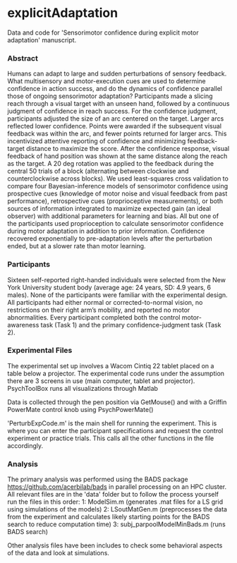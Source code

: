 # explicitAdaptation
Data and code for 'Sensorimotor confidence during explicit motor adaptation' manuscript. 

### Abstract
Humans can adapt to large and sudden perturbations of sensory feedback. What
multisensory and motor-execution cues are used to determine confidence in
action success, and do the dynamics of confidence parallel those of ongoing
sensorimotor adaptation? Participants made a slicing reach through a visual
target with an unseen hand, followed by a continuous judgment of confidence in
reach success. For the confidence judgment, participants adjusted the size of an
arc centered on the target. Larger arcs reflected lower confidence. Points were
awarded if the subsequent visual feedback was within the arc, and fewer points
returned for larger arcs. This incentivized attentive reporting of confidence and
minimizing feedback-target distance to maximize the score. After the confidence
response, visual feedback of hand position was shown at the same distance
along the reach as the target. A 20 deg rotation was applied to the feedback
during the central 50 trials of a block (alternating between clockwise and
counterclockwise across blocks). We used least-squares cross validation to
compare four Bayesian-inference models of sensorimotor confidence using
prospective cues (knowledge of motor noise and visual feedback from past
performance), retrospective cues (proprioceptive measurements), or both
sources of information integrated to maximize expected gain (an ideal observer)
with additional parameters for learning and bias. All but one of the participants
used proprioception to calculate sensorimotor confidence during motor
adaptation in addition to prior information. Confidence recovered exponentially to
pre-adaptation levels after the perturbation ended, but at a slower rate than motor
learning.

### Participants
Sixteen self-reported right-handed individuals were selected from the New York
University student body (average age: 24 years, SD: 4.9 years, 6 males). None of the
participants were familiar with the experimental design. All participants had either
normal or corrected-to-normal vision, no restrictions on their right arm’s mobility, and
reported no motor abnormalities. Every participant completed both the control motor-
awareness task (Task 1) and the primary confidence-judgment task (Task 2).

### Experimental Files
The experimental set up involves a Wacom Cintiq 22 tablet placed on a table below a projector.
The experimental code runs under the assumption there are 3 screens in use (main computer, tablet and projector). 
PsychToolBox runs all visualizations through Matlab

Data is collected through the pen position via GetMouse() and with a Griffin PowerMate control knob using PsychPowerMate()

'PerturbExpCode.m' is the main shell for running the experiment. This is where you can enter the participant specifications and request the
control experiment or practice trials. This calls all the other functions in the file accordingly. 

### Analysis
The primary analysis was performed using the BADS package https://github.com/acerbilab/bads in parallel processing on an HPC cluster. 
All relevant files are in the 'data' folder but to follow the process yourself run the files in this order:
1: ModelSim.m (generates .mat files for a LS grid using simulations of the models)
2: LSoutMatGen.m (preprocesses the data from the experiment and calculates likely starting points for the BADS search to reduce computation time)
3: subj_parpoolModelMinBads.m (runs BADS search)

Other analysis files have been includes to check some behavioral aspects of the data and look at simulations. 
